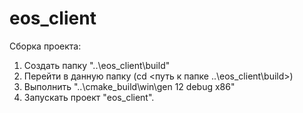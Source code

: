 eos_client
==========
Сборка проекта:
1. Создать папку "..\eos_client\build"
2. Перейти в данную папку (cd <путь к папке ..\eos_client\build>)
3. Выполнить "..\cmake_build\win\gen 12 debug x86"
4. Запускать проект "eos_client".
